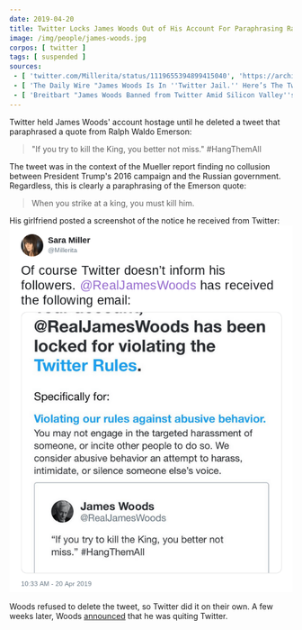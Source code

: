 ```yaml
---
date: 2019-04-20
title: Twitter Locks James Woods Out of His Account For Paraphrasing Ralph Waldo Emerson
image: /img/people/james-woods.jpg
corpos: [ twitter ]
tags: [ suspended ]
sources:
 - [ 'twitter.com/Millerita/status/1119655394899415040', 'https://archive.is/zqHPH' ]
 - [ 'The Daily Wire "James Woods Is In ''Twitter Jail.'' Here’s The Tweet That Got Him Suspended." by Amanda Prestigiacomo (30 Apr 2019)', 'https://www.dailywire.com/news/james-woods-twitter-jail-heres-tweet-got-him-amanda-prestigiacomo' ]
 - [ 'Breitbart "James Woods Banned from Twitter Amid Silicon Valley''s Conservative Blacklisting Campaign" by Justin Caruso (3 May 2019)', 'https://www.breitbart.com/entertainment/2019/05/03/james-woods-banned-from-twitter-amid-silicon-valleys-conservative-blacklisting-campaign/' ]
---
```


Twitter held James Woods' account hostage until he deleted a tweet that
paraphrased a quote from Ralph Waldo Emerson:
> "If you try to kill the King, you better not miss." #HangThemAll

The tweet was in the context of the Mueller report finding no collusion between
President Trump's 2016 campaign and the Russian government. Regardless, this is
clearly a paraphrasing of the Emerson quote:
> When you strike at a king, you must kill him.

His girlfriend posted a screenshot of the notice he received from Twitter:
![](Millerita@1119655394899415040.png)

Woods refused to delete the tweet, so Twitter did it on their own. A few weeks
later, Woods [announced](/e/james-woods-quits-twitter/) that he was
quiting Twitter.
